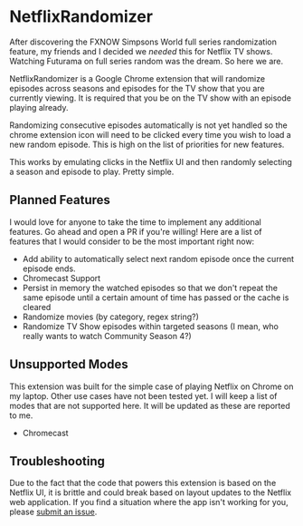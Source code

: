 # NetflixRandomizer
After discovering the FXNOW Simpsons World full series randomization feature, my friends and I decided we _needed_ this for Netflix TV
shows. Watching Futurama on full series random was the dream. So here we are.

NetflixRandomizer is a Google Chrome extension that will randomize episodes across seasons and episodes for the TV show that you
are currently viewing. It is required that you be on the TV show with an episode playing already.

Randomizing consecutive episodes automatically is not yet handled so the chrome extension icon will need to be clicked every time
you wish to load a new random episode. This is high on the list of priorities for new features.

This works by emulating clicks in the Netflix UI and then randomly selecting a season
and episode to play. Pretty simple.

## Planned Features
I would love for anyone to take the time to implement any additional features. Go ahead and open a PR if you're willing!
Here are a list of features that I would consider to be the most important right now:

- Add ability to automatically select next random episode once the current episode ends.
- Chromecast Support
- Persist in memory the watched episodes so that we don't repeat the same episode until a certain amount of time has passed or the cache is cleared
- Randomize movies (by category, regex string?)
- Randomize TV Show episodes within targeted seasons (I mean, who really wants to watch Community Season 4?)

## Unsupported Modes
This extension was built for the simple case of playing Netflix on Chrome on my laptop. Other use
cases have not been tested yet. I will keep a list of modes that are not supported here. It will be
updated as these are reported to me.

- Chromecast

## Troubleshooting
Due to the fact that the code that powers this extension is based on the Netflix UI, it is
brittle and could break based on layout updates to the Netflix web application. If you find
a situation where the app isn't working for you, please [submit an issue](https://github.com/MitulP91/netflix-randomizer/issues/new).